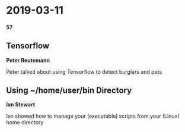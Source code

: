 # 2019-03-11
#### 57

## Tensorflow
**Peter Reutemann** 

Peter talked about using Tensorflow to detect burglars and pets

## Using ~/home/user/bin Directory
**Ian Stewart**

Ian showed how to manage your (executable) scripts from your (Linux) home directory
